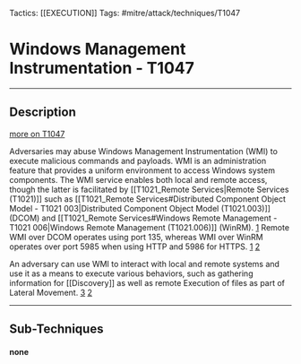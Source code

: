 Tactics: [[EXECUTION]]
Tags: #mitre/attack/techniques/T1047  

# Windows Management Instrumentation - T1047
---
## Description
[more on T1047](https://attack.mitre.org/techniques/T1047)

Adversaries may abuse Windows Management Instrumentation (WMI) to execute malicious commands and payloads. WMI is an administration feature that provides a uniform environment to access Windows system components. The WMI service enables both local and remote access, though the latter is facilitated by [[T1021_Remote Services|Remote Services (T1021)]] such as [[T1021_Remote Services#Distributed Component Object Model - T1021 003|Distributed Component Object Model (T1021.003)]] (DCOM) and [[T1021_Remote Services#Windows Remote Management - T1021 006|Windows Remote Management (T1021.006)]] (WinRM). [1](https://msdn.microsoft.com/en-us/library/aa394582.aspx) Remote WMI over DCOM operates using port 135, whereas WMI over WinRM operates over port 5985 when using HTTP and 5986 for HTTPS. [1](https://msdn.microsoft.com/en-us/library/aa394582.aspx) [2](https://www.fireeye.com/content/dam/fireeye-www/global/en/current-threats/pdfs/wp-windows-management-instrumentation.pdf)

An adversary can use WMI to interact with local and remote systems and use it as a means to execute various behaviors, such as gathering information for [[Discovery]] as well as remote Execution of files as part of Lateral Movement. [3](https://www.fireeye.com/content/dam/fireeye-www/services/pdfs/sans-dfir-2015.pdf) [2](https://www.fireeye.com/content/dam/fireeye-www/global/en/current-threats/pdfs/wp-windows-management-instrumentation.pdf)

---
## Sub-Techniques

#### none